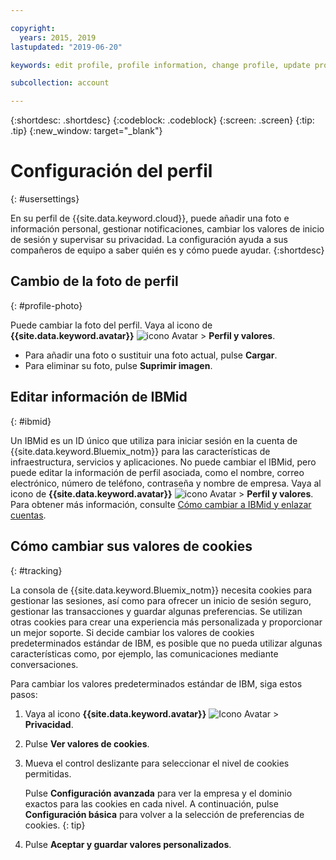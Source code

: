 ```yaml
---

copyright:
  years: 2015, 2019
lastupdated: "2019-06-20"

keywords: edit profile, profile information, change profile, update profile, cookies, tracking, privacy, set up profile

subcollection: account

---
```


{:shortdesc: .shortdesc}
{:codeblock: .codeblock}
{:screen: .screen}
{:tip: .tip}
{:new_window: target="_blank"}

# Configuración del perfil
{: #usersettings}

En su perfil de {{site.data.keyword.cloud}}, puede añadir una foto e información personal, gestionar notificaciones, cambiar los valores de inicio de sesión y supervisar su privacidad. La configuración ayuda a sus compañeros de equipo a saber quién es y cómo puede ayudar.
{:shortdesc}


## Cambio de la foto de perfil
{: #profile-photo}

Puede cambiar la foto del perfil. Vaya al icono de **{{site.data.keyword.avatar}}** ![icono Avatar](../icons/i-avatar-icon.svg) &gt; **Perfil y valores**.

  * Para añadir una foto o sustituir una foto actual, pulse **Cargar**.
  * Para eliminar su foto, pulse **Suprimir imagen**.


## Editar información de IBMid
{: #ibmid}

Un IBMid es un ID único que utiliza para iniciar sesión en la cuenta de {{site.data.keyword.Bluemix_notm}} para las características de infraestructura, servicios y aplicaciones. No puede cambiar el IBMid, pero puede editar la información de perfil asociada, como el nombre, correo electrónico, número de teléfono, contraseña y nombre de empresa. Vaya al icono de **{{site.data.keyword.avatar}}** ![icono Avatar](../icons/i-avatar-icon.svg) &gt; **Perfil y valores**. Para obtener más información, consulte [Cómo cambiar a IBMid y enlazar cuentas](/docs/account?topic=account-unifyingaccounts).


## Cómo cambiar sus valores de cookies
{: #tracking}

La consola de {{site.data.keyword.Bluemix_notm}} necesita cookies para gestionar las sesiones, así como para ofrecer un inicio de sesión seguro, gestionar las transacciones y guardar algunas preferencias. Se utilizan otras cookies para crear una experiencia más personalizada y proporcionar un mejor soporte. Si decide cambiar los valores de cookies predeterminados estándar de IBM, es posible que no pueda utilizar algunas características como, por ejemplo, las comunicaciones mediante conversaciones.

Para cambiar los valores predeterminados estándar de IBM, siga estos pasos:
1. Vaya al icono **{{site.data.keyword.avatar}}** ![Icono Avatar](../icons/i-avatar-icon.svg) &gt; **Privacidad**.
1. Pulse **Ver valores de cookies**.
1. Mueva el control deslizante para seleccionar el nivel de cookies permitidas.

   Pulse **Configuración avanzada** para ver la empresa y el dominio exactos para las cookies en cada nivel. A continuación, pulse **Configuración básica** para volver a la selección de preferencias de cookies.
   {: tip}
1. Pulse **Aceptar y guardar valores personalizados**.
